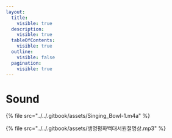 ```yaml
---
layout:
  title:
    visible: true
  description:
    visible: true
  tableOfContents:
    visible: true
  outline:
    visible: false
  pagination:
    visible: true
---
```


# Sound

{% file src="../../.gitbook/assets/Singing_Bowl-1.m4a" %}

{% file src="../../.gitbook/assets/생명평화백대서원절명상.mp3" %}


